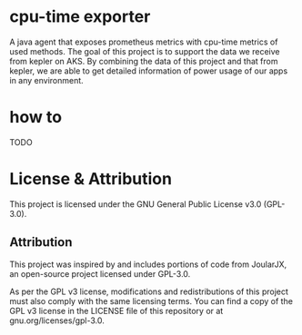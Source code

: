 # cpu-time exporter
A java agent that exposes prometheus metrics with cpu-time metrics of used methods. The goal of this project is to support the data we receive from kepler on AKS. By combining the data of this project and that from kepler, we are able to get detailed information of power usage of our apps in any environment. 

# how to 

TODO


# License & Attribution

This project is licensed under the GNU General Public License v3.0 (GPL-3.0).

## Attribution

This project was inspired by and includes portions of code from JoularJX, an open-source project licensed under GPL-3.0.

As per the GPL v3 license, modifications and redistributions of this project must also comply with the same licensing terms. You can find a copy of the GPL v3 license in the LICENSE file of this repository or at gnu.org/licenses/gpl-3.0.